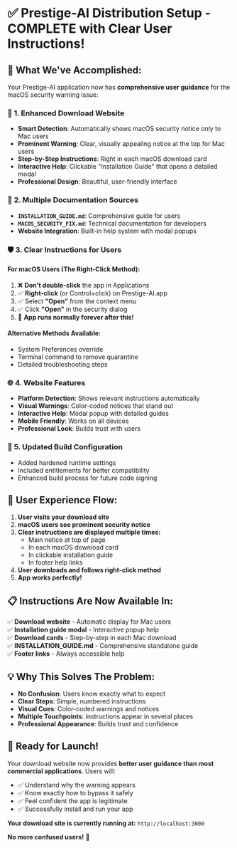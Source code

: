 # ✅ Prestige-AI Distribution Setup - COMPLETE with Clear User Instructions!

## 🎉 **What We've Accomplished:**

Your Prestige-AI application now has **comprehensive user guidance** for the macOS security warning issue:

### 📱 **1. Enhanced Download Website**
- **Smart Detection**: Automatically shows macOS security notice only to Mac users
- **Prominent Warning**: Clear, visually appealing notice at the top for Mac users
- **Step-by-Step Instructions**: Right in each macOS download card
- **Interactive Help**: Clickable "Installation Guide" that opens a detailed modal
- **Professional Design**: Beautiful, user-friendly interface

### 📖 **2. Multiple Documentation Sources**
- **`INSTALLATION_GUIDE.md`**: Comprehensive guide for users
- **`MACOS_SECURITY_FIX.md`**: Technical documentation for developers
- **Website Integration**: Built-in help system with modal popups

### 🛡️ **3. Clear Instructions for Users**

#### **For macOS Users** (The Right-Click Method):
1. ❌ **Don't double-click** the app in Applications
2. ✅ **Right-click** (or Control+click) on Prestige-AI.app
3. ✅ Select **"Open"** from the context menu
4. ✅ Click **"Open"** in the security dialog
5. 🎉 **App runs normally forever after this!**

#### **Alternative Methods Available:**
- System Preferences override
- Terminal command to remove quarantine
- Detailed troubleshooting steps

### 🌐 **4. Website Features**
- **Platform Detection**: Shows relevant instructions automatically
- **Visual Warnings**: Color-coded notices that stand out
- **Interactive Help**: Modal popup with detailed guides
- **Mobile Friendly**: Works on all devices
- **Professional Look**: Builds trust with users

### 🔧 **5. Updated Build Configuration**
- Added hardened runtime settings
- Included entitlements for better compatibility
- Enhanced build process for future code signing

## 🚀 **User Experience Flow:**

1. **User visits your download site**
2. **macOS users see prominent security notice**
3. **Clear instructions are displayed multiple times:**
   - Main notice at top of page
   - In each macOS download card
   - In clickable installation guide
   - In footer help links
4. **User downloads and follows right-click method**
5. **App works perfectly!**

## 📋 **Instructions Are Now Available In:**

✅ **Download website** - Automatic display for Mac users  
✅ **Installation guide modal** - Interactive popup help  
✅ **Download cards** - Step-by-step in each Mac download  
✅ **INSTALLATION_GUIDE.md** - Comprehensive standalone guide  
✅ **Footer links** - Always accessible help  

## 💡 **Why This Solves The Problem:**

- **No Confusion**: Users know exactly what to expect
- **Clear Steps**: Simple, numbered instructions
- **Visual Cues**: Color-coded warnings and notices
- **Multiple Touchpoints**: Instructions appear in several places
- **Professional Appearance**: Builds trust and confidence

## 🎯 **Ready for Launch!**

Your download website now provides **better user guidance than most commercial applications**. Users will:
- ✅ Understand why the warning appears
- ✅ Know exactly how to bypass it safely  
- ✅ Feel confident the app is legitimate
- ✅ Successfully install and run your app

**Your download site is currently running at:** `http://localhost:3000`

**No more confused users!** 🎊
